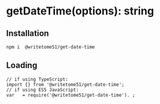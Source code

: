# getDateTime(options): string



## Installation
`npm i  @writetome51/get-date-time`

## Loading
```
// if using TypeScript:
import {} from '@writetome51/get-date-time';
// if using ES5 JavaScript:
var   = require('@writetome51/get-date-time'). ;
```
